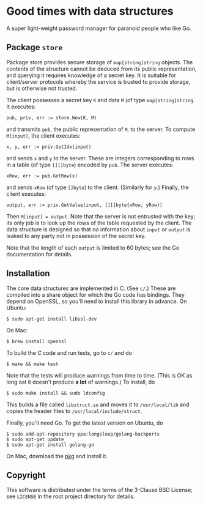 Good times with data structures
===============================

A super light-weight password manager for paranoid people who like Go.

Package `store`
---------------

Package store provides secure storage of `map[string]string` objects. The
contents of the structure cannot be deduced from its public representation, and
querying it requires knowledge of a secret key. It is suitable for client/server
protocols whereby the service is trusted to provide storage, but is otherwise
not trusted.

The client possesses a secret key `K` and data `M` (of type `map[string]string`.
It executes:

```pub, priv, err := store.New(K, M)```

and transmits `pub`, the public representation of `M`, to the server.
To compute `M[input]`, the client executes:

```x, y, err := priv.GetIdx(input)```

and sends `x` and `y` to the server. These are integers corresponding to rows in
a table (of type `[][]byte`) encoded by `pub`. The server executes:

```xRow, err := pub.GetRow(x)```

and sends `xRow` (of type `[]byte`) to the client. (Similarly for `y`.)
Finally, the client executes:

```output, err := priv.GetValue(input, [][]byte{xRow, yRow})```

Then `M[input] = output`.  Note that the server is not entrusted with the key;
its only job is to look up the rows of the table requested by the client. The
data structure is designed so that _no_ information about `input` or `output` is
leaked to any party not in possession of the secret key.

Note that the length of each `output` is limited to 60 bytes; see the Go
documentation for details.

Installation
------------

The core data structures are implemented in C. (See `c/`.) These are compiled
into a share object for which the Go code has bindings. They depend on OpenSSL,
so you'll need to install this library in advance. On Ubuntu:

```$ sudo apt-get install libssl-dev```

On Mac:

```$ brew install openssl```

To build the C code and run tests, go to `c/` and do

```$ make && make test```

Note that the tests will produce warnings from time to time. (This is OK as long
ast it doesn't produce **a lot** of warnings.) To install, do

```$ sudo make install && sudo ldconfig```

This builds a file called `libstruct.so` and moves it to `/usr/local/lib` and
copies the header files to `/usr/local/include/struct`.

Finally, you'll need Go. To get the latest version on Ubuntu, do

```
$ sudo add-apt-repository ppa:longsleep/golang-backports
$ sudo apt-get update
$ sudo apt-get install golang-go
```

On Mac, download the [pkg](https://golang.org/dl/) and install it.

Copyright
---------

This software is distributed under the terms of the 3-Clause BSD License; see
`LICENSE` in the root project directory for details.
